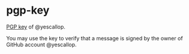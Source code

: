 # pgp-key
[PGP key](Scallop%20Ye_0xF727A971_public.asc) of @yescallop.

You may use the key to verify that a message is signed by the owner of GitHub account @yescallop.
